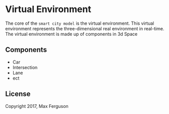 # Virtual Environment

The core of the `smart city model` is the virtual environment.
This virtual environment represents the three-dimensional real environment in real-time.
The virtual environment is made up of components in 3d Space

## Components
* Car
* Intersection
* Lane
* ect

## License
Copyright 2017, Max Ferguson
